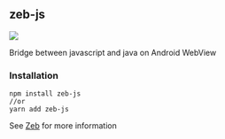 ## zeb-js

[![](https://img.shields.io/npm/v/zeb-js.svg?style=flat-square)](https://www.npmjs.com/package/zeb-js)

Bridge between javascript and java on Android WebView

### Installation

```shell
npm install zeb-js
//or
yarn add zeb-js
```

See [Zeb](https://github.com/gogogoghost/zeb) for more information
